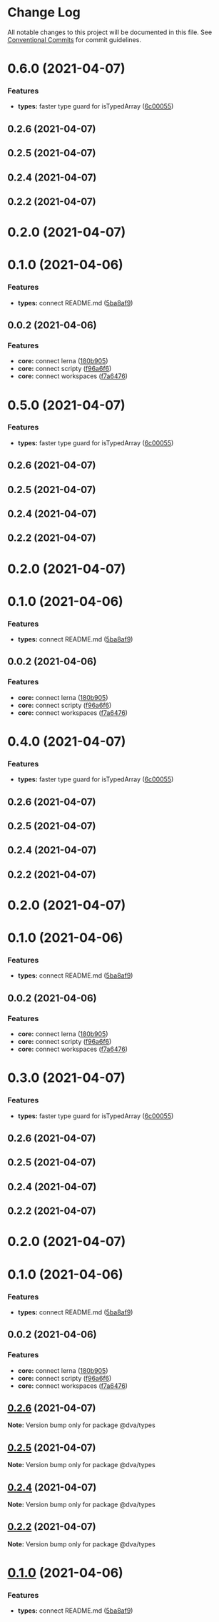 # Change Log

All notable changes to this project will be documented in this file.
See [Conventional Commits](https://conventionalcommits.org) for commit guidelines.

# 0.6.0 (2021-04-07)


### Features

* **types:** faster type guard for isTypedArray ([6c00055](https://github.com/dvakatsiienko/monorepo-experimental/commit/6c0005586bb8f5180af3fb9d879f015a0e5a8a5e))



## 0.2.6 (2021-04-07)



## 0.2.5 (2021-04-07)



## 0.2.4 (2021-04-07)



## 0.2.2 (2021-04-07)



# 0.2.0 (2021-04-07)



# 0.1.0 (2021-04-06)


### Features

* **types:** connect README.md ([5ba8af9](https://github.com/dvakatsiienko/monorepo-experimental/commit/5ba8af9d09933bb62d8f4a11a06916c0389664a5))



## 0.0.2 (2021-04-06)


### Features

* **core:** connect lerna ([180b905](https://github.com/dvakatsiienko/monorepo-experimental/commit/180b905f53acab2d13d725c84a7ae3f93f4411ed))
* **core:** connect scripty ([f96a6f6](https://github.com/dvakatsiienko/monorepo-experimental/commit/f96a6f699240cbb2d88ce0b7cdde47c71c6b3a7d))
* **core:** connect workspaces ([f7a6476](https://github.com/dvakatsiienko/monorepo-experimental/commit/f7a6476abe4197b3914cbea25de12c4b71e29ed3))





# 0.5.0 (2021-04-07)


### Features

* **types:** faster type guard for isTypedArray ([6c00055](https://github.com/dvakatsiienko/monorepo-experimental/commit/6c0005586bb8f5180af3fb9d879f015a0e5a8a5e))



## 0.2.6 (2021-04-07)



## 0.2.5 (2021-04-07)



## 0.2.4 (2021-04-07)



## 0.2.2 (2021-04-07)



# 0.2.0 (2021-04-07)



# 0.1.0 (2021-04-06)


### Features

* **types:** connect README.md ([5ba8af9](https://github.com/dvakatsiienko/monorepo-experimental/commit/5ba8af9d09933bb62d8f4a11a06916c0389664a5))



## 0.0.2 (2021-04-06)


### Features

* **core:** connect lerna ([180b905](https://github.com/dvakatsiienko/monorepo-experimental/commit/180b905f53acab2d13d725c84a7ae3f93f4411ed))
* **core:** connect scripty ([f96a6f6](https://github.com/dvakatsiienko/monorepo-experimental/commit/f96a6f699240cbb2d88ce0b7cdde47c71c6b3a7d))
* **core:** connect workspaces ([f7a6476](https://github.com/dvakatsiienko/monorepo-experimental/commit/f7a6476abe4197b3914cbea25de12c4b71e29ed3))





# 0.4.0 (2021-04-07)


### Features

* **types:** faster type guard for isTypedArray ([6c00055](https://github.com/dvakatsiienko/monorepo-experimental/commit/6c0005586bb8f5180af3fb9d879f015a0e5a8a5e))



## 0.2.6 (2021-04-07)



## 0.2.5 (2021-04-07)



## 0.2.4 (2021-04-07)



## 0.2.2 (2021-04-07)



# 0.2.0 (2021-04-07)



# 0.1.0 (2021-04-06)


### Features

* **types:** connect README.md ([5ba8af9](https://github.com/dvakatsiienko/monorepo-experimental/commit/5ba8af9d09933bb62d8f4a11a06916c0389664a5))



## 0.0.2 (2021-04-06)


### Features

* **core:** connect lerna ([180b905](https://github.com/dvakatsiienko/monorepo-experimental/commit/180b905f53acab2d13d725c84a7ae3f93f4411ed))
* **core:** connect scripty ([f96a6f6](https://github.com/dvakatsiienko/monorepo-experimental/commit/f96a6f699240cbb2d88ce0b7cdde47c71c6b3a7d))
* **core:** connect workspaces ([f7a6476](https://github.com/dvakatsiienko/monorepo-experimental/commit/f7a6476abe4197b3914cbea25de12c4b71e29ed3))





# 0.3.0 (2021-04-07)


### Features

* **types:** faster type guard for isTypedArray ([6c00055](https://github.com/dvakatsiienko/monorepo-experimental/commit/6c0005586bb8f5180af3fb9d879f015a0e5a8a5e))



## 0.2.6 (2021-04-07)



## 0.2.5 (2021-04-07)



## 0.2.4 (2021-04-07)



## 0.2.2 (2021-04-07)



# 0.2.0 (2021-04-07)



# 0.1.0 (2021-04-06)


### Features

* **types:** connect README.md ([5ba8af9](https://github.com/dvakatsiienko/monorepo-experimental/commit/5ba8af9d09933bb62d8f4a11a06916c0389664a5))



## 0.0.2 (2021-04-06)


### Features

* **core:** connect lerna ([180b905](https://github.com/dvakatsiienko/monorepo-experimental/commit/180b905f53acab2d13d725c84a7ae3f93f4411ed))
* **core:** connect scripty ([f96a6f6](https://github.com/dvakatsiienko/monorepo-experimental/commit/f96a6f699240cbb2d88ce0b7cdde47c71c6b3a7d))
* **core:** connect workspaces ([f7a6476](https://github.com/dvakatsiienko/monorepo-experimental/commit/f7a6476abe4197b3914cbea25de12c4b71e29ed3))





## [0.2.6](https://github.com/dvakatsiienko/monorepo-experimental/compare/v0.2.5...v0.2.6) (2021-04-07)

**Note:** Version bump only for package @dva/types





## [0.2.5](https://github.com/dvakatsiienko/monorepo-experimental/compare/v0.2.4...v0.2.5) (2021-04-07)

**Note:** Version bump only for package @dva/types





## [0.2.4](https://github.com/dvakatsiienko/monorepo-experimental/compare/v0.2.3...v0.2.4) (2021-04-07)

**Note:** Version bump only for package @dva/types





## [0.2.2](https://github.com/dvakatsiienko/monorepo-experimental/compare/v0.2.1...v0.2.2) (2021-04-07)

**Note:** Version bump only for package @dva/types





# [0.1.0](https://github.com/dvakatsiienko/monorepo-experimental/compare/v0.0.2...v0.1.0) (2021-04-06)


### Features

* **types:** connect README.md ([5ba8af9](https://github.com/dvakatsiienko/monorepo-experimental/commit/5ba8af9d09933bb62d8f4a11a06916c0389664a5))
